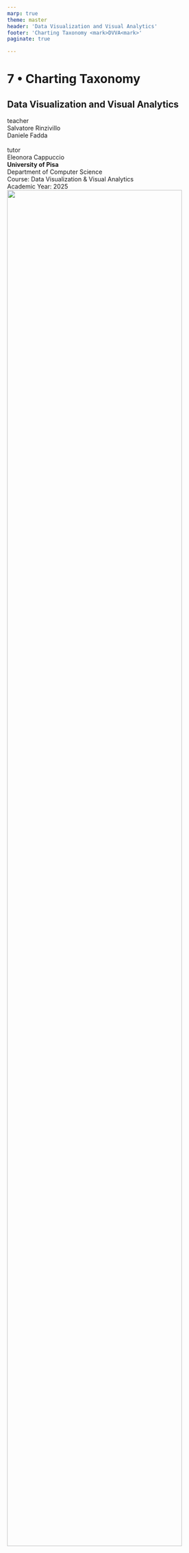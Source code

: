 ```yaml
---
marp: true
theme: master
header: 'Data Visualization and Visual Analytics'
footer: 'Charting Taxonomy <mark>DVVA<mark>'
paginate: true

---
```




<!-- _class: cover -->
<!-- _paginate: skip -->

<div>
  <h1>7 •  Charting Taxonomy</h1>
  <h2>Data Visualization and Visual Analytics</h2>
  <!-- <div class="subtitle">A subtitle</div> -->

  <div class="authors">
    <div class="author-label">teacher</div>
    <div class="author-name">Salvatore Rinzivillo</div>
    <div class="author-name">Daniele Fadda</div>
    <br>
    <div class="author-label">tutor</div>
    <div class="author-name">Eleonora Cappuccio</div>
  </div>

  <div class="university">
    <strong>University of Pisa</strong><br>
    Department of Computer Science<br>
    Course: Data Visualization & Visual Analytics<br>
    Academic Year: 2025    
  </div>

</div>



<div class="cover-image">
<img src="img/va_lesson3_vision_perception_Page_02_Image_0003.jpg" alt="" style="width:90%">
</div>


<!-- This lecture covers charting taxonomy, building on our previous introduction to visual variables. We'll explore different chart types, their appropriate uses, and common pitfalls to avoid when visualizing data. -->

---

# Crash Course on Effective Charting


<div class="columns-2">
  <div>
    <img src="img/do-dont/va_lesson8_charting_taxonomy_Page_02_Image_0003.jpg" style="width: 60%">
  </div>
  <div>
    Dona M. Wong<br>
    <strong>Guide to Information Graphics</strong><br>
    The Dos and Don'ts of Presenting Data, Facts, and Figures • W. W. Norton & Company 
  </div>
</div>



<!-- These materials are drawn from Dona Wong's guide to information graphics, which provides excellent examples of good and bad visualization practices. The book focuses on best practices for effectively communicating data through charts. -->

---

# Charting Examples

![center height:450](img/do-dont/va_lesson8_charting_taxonomy_Page_03_Image_0003.jpg)

<!-- This is an example of a misleading bar chart. The problem is that it lacks a zero baseline, showing only a portion of the data (like an iceberg with most of it hidden). When the zero line is missing, it creates a visual distortion that exaggerates the differences between values. -->

---

# Charting Examples

![center height:450](img/do-dont/va_lesson8_charting_taxonomy_Page_04_Image_0003.jpg)

<!-- This is the correct version of the previous chart, starting from zero. Bar charts should always include the zero baseline because the height of each bar should be proportional to the value it represents. Otherwise, the visual representation doesn't match the actual data proportions. -->

---

# Charting Examples

![center height:450](img/do-dont/va_lesson8_charting_taxonomy_Page_05_Image_0003.jpg)

<!-- This is another problematic example - an area chart without a zero baseline. Similar to bar charts, area charts suggest the area under the curve represents the quantity, so missing the zero line creates a distorted view of the data. The slope here encodes the variation of price, but the filled area delivers another message in parallel about the total value. -->

---

# Charting Examples

![center height:450](img/do-dont/va_lesson8_charting_taxonomy_Page_06_Image_0003.jpg)

<!-- The correct version includes the full chart with a zero baseline. Alternatively, if we're primarily interested in trends rather than absolute values, a line chart without fill might be more appropriate, as it would focus on the rate of change without implying anything about the area underneath. -->

---

# Charting Examples

![center height:450](img/do-dont/va_lesson8_charting_taxonomy_Page_07_Image_0003.jpg)

<!-- Another approach would be to transform the data to show changes from an initial reference point. This makes it easier to focus on relative changes over time rather than absolute values. The zero line then represents "no change" from the reference point. -->

---

# Charting Examples

<div class="columns-2">
  <div>
    <img src="img/do-dont/va_lesson8_charting_taxonomy_Page_08_Image_0003.jpg" alt="" >
  </div>
  <div>
    <img src="img/do-dont/va_lesson8_charting_taxonomy_Page_09_Image_0003.jpg" alt="" >
  </div>
</div>



May these charts be improved? Why? How?

<!-- Pie charts encode quantitative data by angle, which humans aren't very good at decoding accurately. The 3D pie chart on the left is even worse - the perspective distorts the angles further, making it practically impossible to accurately judge the proportions. The height of the cylinder also adds no information but increases visual clutter. -->

---

# Charting Examples

<div class="columns-2">
  <div>
    <img src="img/do-dont/va_lesson8_charting_taxonomy_Page_09_Image_0003.jpg" alt="" >
  </div>
  <div>
    <img src="img/do-dont/va_lesson8_charting_taxonomy_Page_09_Image_0004.jpg" alt="" >
  </div>
</div>

<!-- Here we see a comparison between a pie chart and a bar chart showing the same data. The bar chart makes it much easier to compare values and see the distribution. For the pie chart, it's difficult to assess whether one slice is bigger than another unless the difference is substantial. The bar chart allows for more precise visual comparison. -->

---
<!-- header: "" -->

<!-- _class: chapter -->
<!-- _paginate: hide -->
# Fonts
---
<div class="columns-2">
  <div>
    <h1>Font Anatomy</h1>
    <img src="img/do-dont/va_lesson8_charting_taxonomy_Page_11_Image_0003.jpg" style="width: 60%">
  </div>
  <div>
    <img src="img/do-dont/va_lesson8_charting_taxonomy_Page_11_Image_0004.jpg" alt="">
  <hr>
  Typographic parts of a glyph: 1) x-height; **2) ascender line;** 3) apex; **4) baseline;** 5) ascender; 6) crossbar; 7) stem; **8) serif;** 9) leg; 10) bowl; 11) counter; 12) collar; 13) loop; 14) ear; 15) tie; 16) horizontal bar; 17) arm; 18) vertical bar; 19) cap height; **20) descenderline.**

  <hr>

  **Font size = (1) + (2) + (20) = (19) + (20)**
  </div>
</div>


<!-- Understanding font anatomy is important when arranging text in visualizations. Font sizes are measured from the descender line to the ascender line, not just the x-height. This affects spacing when you need to arrange text elements in your visualization. When working with visualization libraries like D3, text placement and line spacing aren't automatic like in Word or PowerPoint. -->

---


<h1>General Rules</h1>
  <div>
    <ul>
      <li>Leading sholid be 2 points larger than type size</li>
      <li>Avoid too small or condensed type faces</li>
      <li>Keep style simple: use bold or italic to emphasize a word (better not both)</li>
      <li>Avoid ALL CAPS</li>
      <li>Avoid styled fonts</li>
      <li>Avoid C***C Sans</li>
      <li>Reduce type at an angle</li>
      <li>Avoid t r a c k i n g</li>
    </ul> 
  </div>
  <br>

 **Fonts are meant to describe not to adorn**






<!-- The purpose of text in data visualization is to convey information clearly, not to decorate. Sans-serif fonts are generally more readable for legends and notation. Font styling should be minimal - use bold OR italic to emphasize, but not both. Avoid all caps, angled text, and excessive spacing between letters (tracking) as they reduce readability. -->

---

# Typography in Charts


![center height:450](img/do-dont/va_lesson8_charting_taxonomy_Page_13.jpg) 

<!-- The example on the left shows several typographic problems: using all-caps for titles, bold for axis labels, tilted text that's hard to read, and both bold and italic together. The example on the right shows cleaner typography with a normally capitalized title, clean horizontal labels, and sparing use of emphasis. -->

---

# Typography in Charts

<div class="columns-2">
<div>
  <img src="img/do-dont/type_line_chart_1.png" alt="line" style="height:80%">
</div>
<div>
  <img src="img/do-dont/type_line_chart_0.png" alt="line good" style="height: 80%">
</div>
</div>

<!-- The example on the left has decorative fonts that make the chart harder to read. The chart on the right uses simple, clean typography that doesn't distract from the data. Rotated y-axis labels should be avoided when possible - here the vertical label is aligned properly on the right. -->

---

# Typography in Charts

<div class="columns-2">
<div>

**Don't**

| **Name** | **Data** | **Data** | **Data** |
|----------|----------|----------|----------|
| **Company A** | 0.0 | **0.0** | **0.0** |
| **Company B** | 0.0 | **0.0** | **0.0** |
| **Company C** | 0.0 | **0.0** | **0.0** |
| **Company D** | 0.0 | **0.0** | **0.0** |

Many elements in bold. <br>Which part is highlighted?

</div>
<div>

**Do**

| **Name** | **Data** | **Data** | **Data** |
|----------|----------|----------|----------|
| **Company A** | 0.0 | 0.0 | **0.0** |
| **Company B** | 0.0 | 0.0 | 0.0 |
| **Company C** | 0.0 | 0.0 | **0.0** |
| **Company D** | 0.0 | 0.0 | 0.0 |

Give emphasis to relevant results

</div>
</div>


<!-- When too many elements are emphasized (like making an entire column bold), nothing stands out. Bold should be used sparingly to highlight only the most important values. Otherwise, you end up highlighting everything, which means highlighting nothing. -->

---
<!-- header: "" -->

<!-- _class: chapter -->
<!-- _paginate: hide -->

<div>
<h1>Data-Ink Ratio</h1>
<p style="color:white">Visual Display of Quantitative Data<br>
<em>Edward Tufte, 1983</em></p>
</div>



<!-- Edward Tufte introduced the concept of the data-ink ratio, which measures how much of the "ink" in a visualization is used to represent actual data versus decorative or unnecessary elements. A higher data-ink ratio generally means a more efficient visualization. -->

---

# Data-Ink Ratio
![center](img/do-dont/va_lesson8_charting_taxonomy_Page_18_Image_0003.jpg)
![center](img/do-dont/va_lesson8_charting_taxonomy_Page_17_Image_0003.jpg)

<!-- This 3D bar chart has a poor data-ink ratio. Many visual elements don't encode any data: the depth of bars, the fake shadows, and the 3D perspective. The 3D perspective also distorts the height comparison, making it harder to accurately compare values. -->

---

# Data-Ink Ratio

![center](img/do-dont/va_lesson8_charting_taxonomy_Page_18_Image_0003.jpg)
![center height:350](img/do-dont/two_barcharts.png)

<!-- This 2D bar chart has a much better data-ink ratio. It presents the same data clearly without distortion. All visual elements contribute to understanding the data. The height of each bar is clearly proportional to its value, making comparisons easy and accurate. -->

---

# Bar Charts

Represent discrete quantities 

![center height:400](img/do-dont/barcharts_discrete.png)

<!-- Bar charts are excellent for comparing discrete quantities. They leverage our ability to compare lengths accurately. The baseline should always be zero, and bars can be sorted to help identify patterns, especially when there's no inherent order to the categories. -->

---

# Bar Charts

Avoid non-functional adornation

![center height:450](img/do-dont/va_lesson8_charting_taxonomy_Page_20_Image_0003.jpg)

<!-- 3D effects on bar charts are counterproductive. They add no information while making it harder to judge the actual values. The perspective distortion makes bars of equal height appear different depending on their position, and the shadows and depth don't encode any data. -->

---

# Bar Charts: Baseline


![center height:450](img/do-dont/barcharts_baseline.png)


<!-- The left chart has a truncated axis that starts at 75 instead of 0, exaggerating the differences between bars. The right chart correctly starts at 0, showing the true proportions. Bar charts must always include zero on their scale because the entire height of the bar represents the value. -->

---

# Bar Charts: Baseline

![center height:450](img/do-dont/barchart_baseline.png)

<!-- When working with negative values in bar charts, the zero line becomes the central reference point. Bars can extend upward for positive values and downward for negative values. This correctly preserves the proportionality that is fundamental to bar charts. -->

---

# Bar Charts: Ordering

![center height:450](img/do-dont/barchart_ordering.png)

<!-- If categories have no natural order (like countries), sorting bars by value often makes the chart easier to read. This helps identify patterns, maximums, minimums, and medians. However, if there's a natural order (like timestamps), it's usually better to preserve that order.

Horizontal bar charts work well when you have many categories or long category names. They provide more space for labels and make them easier to read. Vertical bars are traditional and work well with fewer categories or when the x-axis represents time. -->

---

# Pie Charts

• Pie Charts compare relative sizes and contributions

![center height:400](img/do-dont/va_lesson8_charting_taxonomy_Page_25_Image_0003.jpg)

<!-- Pie charts show parts of a whole. They're best used when you have very few segments (ideally 2-3) and when the primary task is to see if something is above or below 50%. They become increasingly difficult to read with more segments, especially when segments are similar in size. -->

---

# Pie Charts: Ordering Slices

![center height:500](img/do-dont/va_lesson8_charting_taxonomy_Page_26_Image_0003.jpg)

<!-- When using pie charts, arrange the largest slice at the top (12 o'clock position) and the second largest to the right. This makes the most important segments easier to compare. It's easier to compare angles that are aligned with vertical or horizontal reference lines. -->

---

# Pie vs Bar Charts

![center height:400](img/do-dont/va_lesson8_charting_taxonomy_Page_34_Image_0003.jpg)

<!-- This shows the same data as a pie chart and a bar chart. The pie chart shows that two companies make up 65% of the market (parts of a whole), while the bar chart makes it easier to compare the exact values between companies. Each has different strengths depending on your visualization goal. -->

---

# Visualization Taxonomy


![center height:500](img/do-dont/va_lesson8_charting_taxonomy_Page_29_Image_0003.jpg)

---

![center height:550](img/do-dont/va_lesson8_charting_taxonomy_Page_30_Image_0003.jpg)

---

# Bars vs. Lines

Line implies trends. Do not use for categorical data

![center height:400](img/do-dont/va_lesson8_charting_taxonomy_Page_31_Image_0003.jpg)

<!-- Line charts imply continuity and trends between points, so they should only be used for continuous data where that connection is meaningful (like time series). For categorical data with no inherent order, bar charts are more appropriate. Using lines for categorical data can imply false relationships. -->

---

# Trend Over Time

![center height:400](img/do-dont/va_lesson8_charting_taxonomy_Page_32_Image_0003.jpg)

WILLIAM PLAYFAIR 1759-1823

<!-- William Playfair was a pioneer in data visualization who created some of the first line and bar charts. This historical example shows how he visualized economic data over time, combining a bar chart of quantity with a line showing price trends. -->

---

# Patterns Over Time

![center height:400](img/do-dont/va_lesson8_charting_taxonomy_Page_33_Image_0003.jpg)

Marey's diagram, 1885

<!-- Marey's train schedule diagram is an innovative way to show patterns over time. Each line represents a train journey, with the slope indicating speed (steeper = faster). Horizontal position shows time of day, while vertical position shows stations along the route. Intersecting lines show where trains pass each other. -->


---


# Charting Examples
![center height:400](img/do-dont/pie_to_improve.png)

May these charts be improved? Why? How?

---

# Pies vs Bar Charts

<div class="columns-2">
<div>

![center height:400](img/do-dont/va_lesson8_charting_taxonomy_Page_35_Image_0003.jpg)
</div>
<div>

![center height:400](img/do-dont/bar_35.png)

</div>
</div>



<!-- This complex pie chart with many thin slices is difficult to read. There are too many categories, making it hard to compare values, especially for the smaller slices. The bar chart on the right presents the same information more clearly, allowing for easier comparison across all categories. -->

---

# Pies vs Bar Charts (Improved)

<div class="columns-2">
<div>

![center height:400](img/do-dont/va_lesson8_charting_taxonomy_Page_35_Image_0003.jpg)
</div>
<div>

![center height:400](img/do-dont/bar_36.png)
</div>
</div>

<!-- The improved version sorts the bars by value, making it even easier to see patterns and identify the maximum (Monja with 8 episodes) and compare across all values. This is significantly more effective than the pie chart for this many categories. -->

---

# Pies vs Bar Charts (Improved)

<div class="columns-2">
<div>

![center height:400](img/do-dont/va_lesson8_charting_taxonomy_Page_35_Image_0003.jpg)
</div>
<div>

![center height:400](img/do-dont/bar_37.png)
</div>
</div>


---

# Showing Changes

<div class="columns-2">
<div>

![center height:400](img/do-dont/va_lesson8_charting_taxonomy_Page_38_Image_0003.jpg)

</div>
<div>

![center height:400](img/do-dont/va_lesson8_charting_taxonomy_Page_38_Image_0004.jpg)
</div>
</div>


<!-- These pie charts attempt to show changes in market share over time, but it's difficult to see the small differences between the two charts. The visualization on the right directly shows the changes, making the trends immediately obvious - Windows and Mac losing share while iOS gaining. -->

---

# Showing Changes

<div class="columns-2">
<div>

![center width:600 ](img/do-dont/va_lesson8_charting_taxonomy_Page_39_Image_0003.jpg)

</div>
<div>

![center height:400](img/do-dont/va_lesson8_charting_taxonomy_Page_39_Image_0004.jpg)
</div>
</div>

<!-- Another example of showing changes over time. The side-by-side pie charts (left) make it difficult to see the changes precisely. The stacked bar chart (right) makes the same data much clearer, showing how each category changed between 2010 and 2011. -->

---

# Density Plot

![center height:250](img/do-dont/va_lesson8_charting_taxonomy_Page_40_Image_0003.jpg)

<!-- Density plots help visualize the distribution of data. They're especially useful when you have many data points that would create overplotting in a scatter plot. The curve shows where values are concentrated, and the actual data points can be shown along the axis for reference. -->

---

# 2D Density Plots

<div class="columns-2">
<div>

![center height:400](img/do-dont/va_lesson8_charting_taxonomy_Page_41_Image_0003.jpg)

</div>
<div>

![center height:400](img/do-dont/va_lesson8_charting_taxonomy_Page_41_Image_0004.jpg)

</div>
</div>

<!-- When working with two-dimensional data, simple scatter plots (left) can become overcrowded and unclear when there are many points. A heatmap or 2D density plot (right) solves this by showing concentrations of points using color intensity, making patterns more visible. -->

---

# Box Plots

![center height:500](img/do-dont/va_lesson8_charting_taxonomy_Page_42_Image_0003.jpg)

<!-- Box plots (or box and whisker plots) compactly summarize data distributions. The box shows the interquartile range (middle 50% of data), with the median as a line inside. Whiskers typically extend to show the range, with outliers sometimes plotted as individual points. -->

---

# Scatterplot

![center height:500](img/do-dont/va_lesson8_charting_taxonomy_Page_43_Image_0003.jpg)

<!-- Scatter plots show relationships between two continuous variables. Each point represents an observation with its position determined by its values on two axes. This example humorously shows relationships between how tasty fruits are versus how difficult they are to eat. -->

---

# Cluttering, Overplotting

![center height:500](img/do-dont/va_lesson8_charting_taxonomy_Page_44_Image_0003.jpg)

<!-- When scatter plots contain too many points, they suffer from overplotting - points overlap and obscure patterns. This makes it difficult to see the true distribution of the data, especially in dense regions where many points occupy the same visual space. -->

---

# Alpha Transparency Solution

alpha=1/10 | alpha=1/100
--- | ---
![center height:400](img/do-dont/va_lesson8_charting_taxonomy_Page_45_Image_0003.jpg) | ![center height:400](img/do-dont/va_lesson8_charting_taxonomy_Page_45_Image_0004.jpg)

<!-- One solution to overplotting is to make points semi-transparent by setting an alpha value. Areas with more overlapping points appear darker, revealing density patterns. The right image uses higher transparency (alpha=1/100), making the density patterns even clearer. -->

---

# Takeaway Messages

• Charts exploit position on scale as a visual variable
• Best practice to reduce biases and misinterpretation of charts
• Appropriate chart type for specific data type and visualization task

<!-- Position on a scale is the most effective visual variable for quantitative data, which is why bar charts and line charts are so powerful. Following best practices helps ensure your visualizations accurately represent the data without introducing bias. The choice of chart type should match both your data type and your analysis goals. -->

---

<!-- _class: chapter -->
<!-- _paginate: skip -->

# A Few Examples and Case Studies

<!-- This section will explore real-world examples of data visualization in various contexts, examining both effective and problematic design choices. -->

---

# GDP Growth Example

![center height:450](img/do-dont/va_lesson8_charting_taxonomy_Page_47_Image_0003.jpg)

<!-- This misleading bar chart exaggerates a small difference (from 0.6% to 0.7% GDP growth) by using a truncated axis and unequal bar widths. The second estimate (0.7%) looks about 3 times larger than the first estimate (0.6%), creating a visual impression far stronger than the actual 0.1 percentage point increase. -->

---

# Facebook Analytics Example

![center height:450](img/do-dont/va_lesson8_charting_taxonomy_Page_48_Image_0003.jpg)

<!-- This example from Facebook Analytics uses grouped bar charts to compare demographics. The dual-color scheme effectively contrasts men vs. women across age ranges. Note that the values are presented both as percentages and as absolute numbers, giving context to the data. -->

---

![center height:450](img/do-dont/va_lesson8_charting_taxonomy_Page_49_Image_0003.jpg)

---

# Photography Industry Example

![center height:450](img/do-dont/va_lesson8_charting_taxonomy_Page_50_Image_0003.jpg)

<!-- This infographic combines multiple chart types to tell a comprehensive story about the camera industry. It uses bar charts for year-over-year comparisons, pie charts to show market composition, and percentage figures to highlight key changes. The consistent color scheme helps connect related information across different charts. -->

---

# Visual Taxonomy

![center height:400](img/do-dont/va_lesson8_charting_taxonomy_Page_51_Image_0003.jpg)

http://www.datavizcatalogue.com/

<!-- Online resources like the Data Visualization Catalogue can help you choose appropriate chart types for different visualization tasks. These resources typically organize chart types by function (comparison, distribution, relationship, etc.) and provide guidance on when each type is most effective. -->

